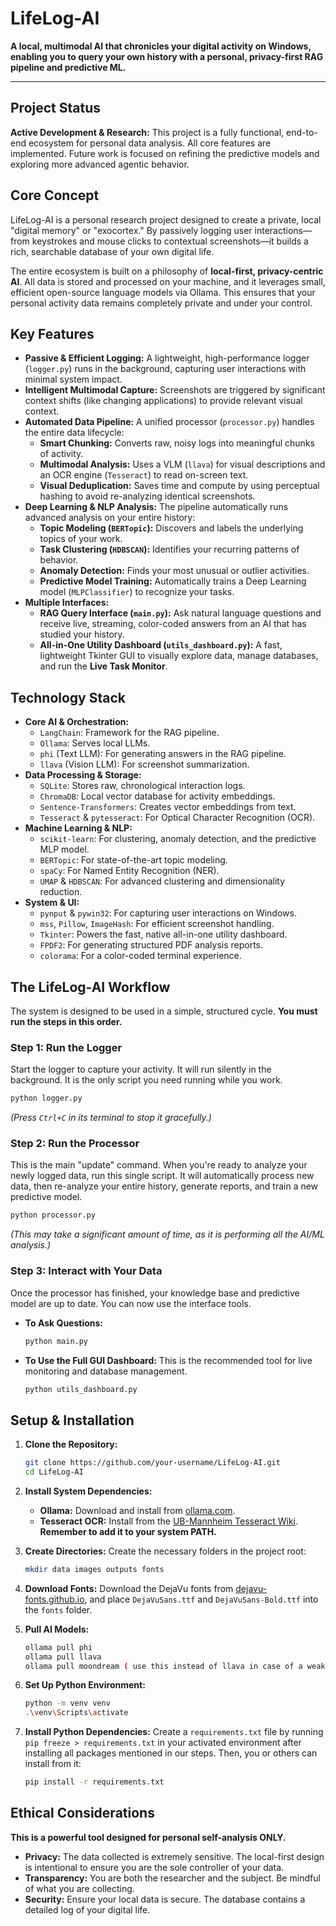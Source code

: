 # LifeLog-AI

**A local, multimodal AI that chronicles your digital activity on Windows, enabling you to query your own history with a personal, privacy-first RAG pipeline and predictive ML.**

---

## Project Status

**Active Development & Research:** This project is a fully functional, end-to-end ecosystem for personal data analysis. All core features are implemented. Future work is focused on refining the predictive models and exploring more advanced agentic behavior.

## Core Concept

LifeLog-AI is a personal research project designed to create a private, local "digital memory" or "exocortex." By passively logging user interactions—from keystrokes and mouse clicks to contextual screenshots—it builds a rich, searchable database of your own digital life.

The entire ecosystem is built on a philosophy of **local-first, privacy-centric AI**. All data is stored and processed on your machine, and it leverages small, efficient open-source language models via Ollama. This ensures that your personal activity data remains completely private and under your control.

## Key Features

-   **Passive & Efficient Logging:** A lightweight, high-performance logger (`logger.py`) runs in the background, capturing user interactions with minimal system impact.
-   **Intelligent Multimodal Capture:** Screenshots are triggered by significant context shifts (like changing applications) to provide relevant visual context.
-   **Automated Data Pipeline:** A unified processor (`processor.py`) handles the entire data lifecycle:
    -   **Smart Chunking:** Converts raw, noisy logs into meaningful chunks of activity.
    -   **Multimodal Analysis:** Uses a VLM (`llava`) for visual descriptions and an OCR engine (`Tesseract`) to read on-screen text.
    -   **Visual Deduplication:** Saves time and compute by using perceptual hashing to avoid re-analyzing identical screenshots.
-   **Deep Learning & NLP Analysis:** The pipeline automatically runs advanced analysis on your entire history:
    -   **Topic Modeling (`BERTopic`):** Discovers and labels the underlying topics of your work.
    -   **Task Clustering (`HDBSCAN`):** Identifies your recurring patterns of behavior.
    -   **Anomaly Detection:** Finds your most unusual or outlier activities.
    -   **Predictive Model Training:** Automatically trains a Deep Learning model (`MLPClassifier`) to recognize your tasks.
-   **Multiple Interfaces:**
    -   **RAG Query Interface (`main.py`):** Ask natural language questions and receive live, streaming, color-coded answers from an AI that has studied your history.
    -   **All-in-One Utility Dashboard (`utils_dashboard.py`):** A fast, lightweight Tkinter GUI to visually explore data, manage databases, and run the **Live Task Monitor**.

## Technology Stack

-   **Core AI & Orchestration:**
    -   `LangChain`: Framework for the RAG pipeline.
    -   `Ollama`: Serves local LLMs.
    -   `phi` (Text LLM): For generating answers in the RAG pipeline.
    -   `llava` (Vision LLM): For screenshot summarization.
-   **Data Processing & Storage:**
    -   `SQLite`: Stores raw, chronological interaction logs.
    -   `ChromaDB`: Local vector database for activity embeddings.
    -   `Sentence-Transformers`: Creates vector embeddings from text.
    -   `Tesseract` & `pytesseract`: For Optical Character Recognition (OCR).
-   **Machine Learning & NLP:**
    -   `scikit-learn`: For clustering, anomaly detection, and the predictive MLP model.
    -   `BERTopic`: For state-of-the-art topic modeling.
    -   `spaCy`: For Named Entity Recognition (NER).
    -   `UMAP` & `HDBSCAN`: For advanced clustering and dimensionality reduction.
-   **System & UI:**
    -   `pynput` & `pywin32`: For capturing user interactions on Windows.
    -   `mss`, `Pillow`, `ImageHash`: For efficient screenshot handling.
    -   `Tkinter`: Powers the fast, native all-in-one utility dashboard.
    -   `FPDF2`: For generating structured PDF analysis reports.
    -   `colorama`: For a color-coded terminal experience.

## The LifeLog-AI Workflow

The system is designed to be used in a simple, structured cycle. **You must run the steps in this order.**

### **Step 1: Run the Logger**

Start the logger to capture your activity. It will run silently in the background. It is the only script you need running while you work.

```bash
python logger.py
```
*(Press `Ctrl+C` in its terminal to stop it gracefully.)*

### **Step 2: Run the Processor**

This is the main "update" command. When you're ready to analyze your newly logged data, run this single script. It will automatically process new data, then re-analyze your entire history, generate reports, and train a new predictive model.

```bash
python processor.py
```
*(This may take a significant amount of time, as it is performing all the AI/ML analysis.)*

### **Step 3: Interact with Your Data**

Once the processor has finished, your knowledge base and predictive model are up to date. You can now use the interface tools.

-   **To Ask Questions:**
    ```bash
    python main.py
    ```

-   **To Use the Full GUI Dashboard:**
    This is the recommended tool for live monitoring and database management.
    ```bash
    python utils_dashboard.py
    ```

## Setup & Installation

1.  **Clone the Repository:**
    ```bash
    git clone https://github.com/your-username/LifeLog-AI.git
    cd LifeLog-AI
    ```

2.  **Install System Dependencies:**
    -   **Ollama:** Download and install from [ollama.com](https://ollama.com/download).
    -   **Tesseract OCR:** Install from the [UB-Mannheim Tesseract Wiki](https://github.com/UB-Mannheim/tesseract/wiki). **Remember to add it to your system PATH.**

3.  **Create Directories:**
    Create the necessary folders in the project root:
    ```bash
    mkdir data images outputs fonts
    ```

4.  **Download Fonts:**
    Download the DejaVu fonts from [dejavu-fonts.github.io](https://dejavu-fonts.github.io/), and place `DejaVuSans.ttf` and `DejaVuSans-Bold.ttf` into the `fonts` folder.

5.  **Pull AI Models:**
    ```bash
    ollama pull phi
    ollama pull llava
    ollama pull moondream ( use this instead of llava in case of a weaker system)
    ```

6.  **Set Up Python Environment:**
    ```bash
    python -m venv venv
    .\venv\Scripts\activate
    ```

7.  **Install Python Dependencies:**
    Create a `requirements.txt` file by running `pip freeze > requirements.txt` in your activated environment after installing all packages mentioned in our steps. Then, you or others can install from it:
    ```bash
    pip install -r requirements.txt
    ```

## Ethical Considerations

**This is a powerful tool designed for personal self-analysis ONLY.**
-   **Privacy:** The data collected is extremely sensitive. The local-first design is intentional to ensure you are the sole controller of your data.
-   **Transparency:** You are both the researcher and the subject. Be mindful of what you are collecting.
-   **Security:** Ensure your local data is secure. The database contains a detailed log of your digital life.
